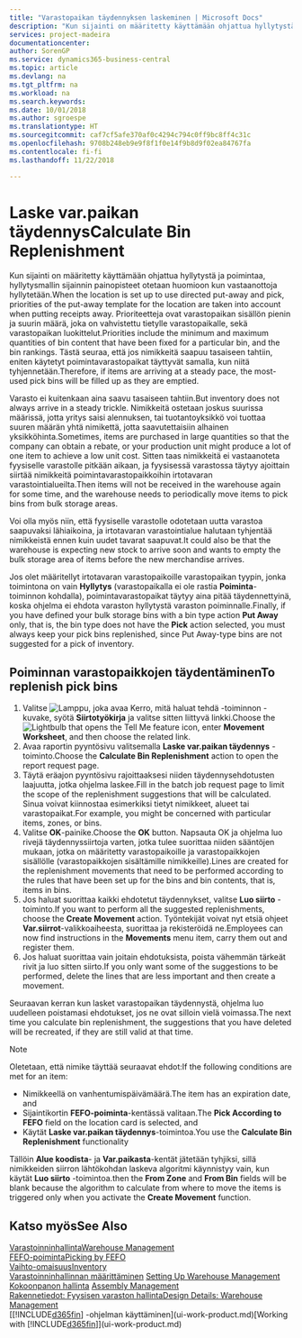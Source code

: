 ```yaml
---
title: "Varastopaikan täydennyksen laskeminen | Microsoft Docs"
description: "Kun sijainti on määritetty käyttämään ohjattua hyllytystä ja poimintaa, hyllytysmallin sijainnin painopisteet otetaan huomioon kun vastaanottoja hyllytetään."
services: project-madeira
documentationcenter: 
author: SorenGP
ms.service: dynamics365-business-central
ms.topic: article
ms.devlang: na
ms.tgt_pltfrm: na
ms.workload: na
ms.search.keywords: 
ms.date: 10/01/2018
ms.author: sgroespe
ms.translationtype: HT
ms.sourcegitcommit: caf7cf5afe370af0c4294c794c0ff9bc8ff4c31c
ms.openlocfilehash: 9708b248eb9e9f8f1f0e14f9b8d9f02ea84767fa
ms.contentlocale: fi-fi
ms.lasthandoff: 11/22/2018

---
```

# <a name="calculate-bin-replenishment"></a><span data-ttu-id="d23e9-103">Laske var.paikan täydennys</span><span class="sxs-lookup"><span data-stu-id="d23e9-103">Calculate Bin Replenishment</span></span>
<span data-ttu-id="d23e9-104">Kun sijainti on määritetty käyttämään ohjattua hyllytystä ja poimintaa, hyllytysmallin sijainnin painopisteet otetaan huomioon kun vastaanottoja hyllytetään.</span><span class="sxs-lookup"><span data-stu-id="d23e9-104">When the location is set up to use directed put-away and pick, priorities of the put-away template for the location are taken into account when putting receipts away.</span></span> <span data-ttu-id="d23e9-105">Prioriteetteja ovat varastopaikan sisällön pienin ja suurin määrä, joka on vahvistettu tietylle varastopaikalle, sekä varastopaikan luokittelut.</span><span class="sxs-lookup"><span data-stu-id="d23e9-105">Priorities include the minimum and maximum quantities of bin content that have been fixed for a particular bin, and the bin rankings.</span></span> <span data-ttu-id="d23e9-106">Tästä seuraa, että jos nimikkeitä saapuu tasaiseen tahtiin, eniten käytetyt poimintavarastopaikat täyttyvät samalla, kun niitä tyhjennetään.</span><span class="sxs-lookup"><span data-stu-id="d23e9-106">Therefore, if items are arriving at a steady pace, the most-used pick bins will be filled up as they are emptied.</span></span>  

<span data-ttu-id="d23e9-107">Varasto ei kuitenkaan aina saavu tasaiseen tahtiin.</span><span class="sxs-lookup"><span data-stu-id="d23e9-107">But inventory does not always arrive in a steady trickle.</span></span> <span data-ttu-id="d23e9-108">Nimikkeitä ostetaan joskus suurissa määrissä, jotta yritys saisi alennuksen, tai tuotantoyksikkö voi tuottaa suuren määrän yhtä nimikettä, jotta saavutettaisiin alhainen yksikköhinta.</span><span class="sxs-lookup"><span data-stu-id="d23e9-108">Sometimes, items are purchased in large quantities so that the company can obtain a rebate, or your production unit might produce a lot of one item to achieve a low unit cost.</span></span> <span data-ttu-id="d23e9-109">Sitten taas nimikkeitä ei vastaanoteta fyysiselle varastolle pitkään aikaan, ja fyysisessä varastossa täytyy ajoittain siirtää nimikkeitä poimintavarastopaikkoihin irtotavaran varastointialueilta.</span><span class="sxs-lookup"><span data-stu-id="d23e9-109">Then items will not be received in the warehouse again for some time, and the warehouse needs to periodically move items to pick bins from bulk storage areas.</span></span>  

<span data-ttu-id="d23e9-110">Voi olla myös niin, että fyysiselle varastolle odotetaan uutta varastoa saapuvaksi lähiaikoina, ja irtotavaran varastointialue halutaan tyhjentää nimikkeistä ennen kuin uudet tavarat saapuvat.</span><span class="sxs-lookup"><span data-stu-id="d23e9-110">It could also be that the warehouse is expecting new stock to arrive soon and wants to empty the bulk storage area of items before the new merchandise arrives.</span></span>  

<span data-ttu-id="d23e9-111">Jos olet määritellyt irtotavaran varastopaikoille varastopaikan tyypin, jonka toimintona on vain **Hyllytys** (varastopaikalla ei ole rastia **Poiminta**-toiminnon kohdalla), poimintavarastopaikat täytyy aina pitää täydennettyinä, koska ohjelma ei ehdota varaston hyllytystä varaston poiminnalle.</span><span class="sxs-lookup"><span data-stu-id="d23e9-111">Finally, if you have defined your bulk storage bins with a bin type action **Put Away** only, that is, the bin type does not have the **Pick** action selected, you must always keep your pick bins replenished, since Put Away-type bins are not suggested for a pick of inventory.</span></span>  

## <a name="to-replenish-pick-bins"></a><span data-ttu-id="d23e9-112">Poiminnan varastopaikkojen täydentäminen</span><span class="sxs-lookup"><span data-stu-id="d23e9-112">To replenish pick bins</span></span>  
1.  <span data-ttu-id="d23e9-113">Valitse ![Lamppu, joka avaa Kerro, mitä haluat tehdä -toiminnon](media/ui-search/search_small.png "Kerro, mitä haluat tehdä") -kuvake, syötä **Siirtotyökirja** ja valitse sitten liittyvä linkki.</span><span class="sxs-lookup"><span data-stu-id="d23e9-113">Choose the ![Lightbulb that opens the Tell Me feature](media/ui-search/search_small.png "Tell me what you want to do") icon, enter **Movement Worksheet**, and then choose the related link.</span></span>  
2.  <span data-ttu-id="d23e9-114">Avaa raportin pyyntösivu valitsemalla **Laske var.paikan täydennys** -toiminto.</span><span class="sxs-lookup"><span data-stu-id="d23e9-114">Choose the **Calculate Bin Replenishment** action to open the report request page.</span></span>  
3.  <span data-ttu-id="d23e9-115">Täytä eräajon pyyntösivu rajoittaaksesi niiden täydennysehdotusten laajuutta, jotka ohjelma laskee.</span><span class="sxs-lookup"><span data-stu-id="d23e9-115">Fill in the batch job request page to limit the scope of the replenishment suggestions that will be calculated.</span></span> <span data-ttu-id="d23e9-116">Sinua voivat kiinnostaa esimerkiksi tietyt nimikkeet, alueet tai varastopaikat.</span><span class="sxs-lookup"><span data-stu-id="d23e9-116">For example, you might be concerned with particular items, zones, or bins.</span></span>  
4.  <span data-ttu-id="d23e9-117">Valitse **OK**-painike.</span><span class="sxs-lookup"><span data-stu-id="d23e9-117">Choose the **OK** button.</span></span> <span data-ttu-id="d23e9-118">Napsauta OK ja ohjelma luo rivejä täydennyssiirtoja varten, jotka tulee suorittaa niiden sääntöjen mukaan, jotka on määritetty varastopaikoille ja varastopaikkojen sisällölle (varastopaikkojen sisältämille nimikkeille).</span><span class="sxs-lookup"><span data-stu-id="d23e9-118">Lines are created for the replenishment movements that need to be performed according to the rules that have been set up for the bins and bin contents, that is, items in bins.</span></span>  
5.  <span data-ttu-id="d23e9-119">Jos haluat suorittaa kaikki ehdotetut täydennykset, valitse **Luo siirto** -toiminto.</span><span class="sxs-lookup"><span data-stu-id="d23e9-119">If you want to perform all the suggested replenishments, choose the **Create Movement** action.</span></span> <span data-ttu-id="d23e9-120">Työntekijät voivat nyt etsiä ohjeet **Var.siirrot**-valikkoaiheesta, suorittaa ja rekisteröidä ne.</span><span class="sxs-lookup"><span data-stu-id="d23e9-120">Employees can now find instructions in the **Movements** menu item, carry them out and register them.</span></span>  
6.  <span data-ttu-id="d23e9-121">Jos haluat suorittaa vain joitain ehdotuksista, poista vähemmän tärkeät rivit ja luo sitten siirto.</span><span class="sxs-lookup"><span data-stu-id="d23e9-121">If you only want some of the suggestions to be performed, delete the lines that are less important and then create a movement.</span></span>  

<span data-ttu-id="d23e9-122">Seuraavan kerran kun lasket varastopaikan täydennystä, ohjelma luo uudelleen poistamasi ehdotukset, jos ne ovat silloin vielä voimassa.</span><span class="sxs-lookup"><span data-stu-id="d23e9-122">The next time you calculate bin replenishment, the suggestions that you have deleted will be recreated, if they are still valid at that time.</span></span>  

> [!NOTE]  
>  <span data-ttu-id="d23e9-123">Oletetaan, että nimike täyttää seuraavat ehdot:</span><span class="sxs-lookup"><span data-stu-id="d23e9-123">If the following conditions are met for an item:</span></span>  
>   
>  -   <span data-ttu-id="d23e9-124">Nimikkeellä on vanhentumispäivämäärä.</span><span class="sxs-lookup"><span data-stu-id="d23e9-124">The item has an expiration date, and</span></span>  
> -   <span data-ttu-id="d23e9-125">Sijaintikortin **FEFO-poiminta**-kentässä valitaan.</span><span class="sxs-lookup"><span data-stu-id="d23e9-125">The **Pick According to FEFO** field on the location card is selected, and</span></span>  
> -   <span data-ttu-id="d23e9-126">Käytät **Laske var.paikan täydennys**-toimintoa.</span><span class="sxs-lookup"><span data-stu-id="d23e9-126">You use the **Calculate Bin Replenishment** functionality</span></span>  
>   
>  <span data-ttu-id="d23e9-127">Tällöin **Alue koodista**- ja  **Var.paikasta**-kentät jätetään tyhjiksi, sillä nimikkeiden siirron lähtökohdan laskeva algoritmi käynnistyy vain, kun käytät **Luo siirto** -toimintoa.</span><span class="sxs-lookup"><span data-stu-id="d23e9-127">then the **From Zone** and **From Bin** fields will be blank because the algorithm to calculate from where to move the items is triggered only when you activate the **Create Movement** function.</span></span>  

## <a name="see-also"></a><span data-ttu-id="d23e9-128">Katso myös</span><span class="sxs-lookup"><span data-stu-id="d23e9-128">See Also</span></span>  
[<span data-ttu-id="d23e9-129">Varastoinninhallinta</span><span class="sxs-lookup"><span data-stu-id="d23e9-129">Warehouse Management</span></span>](warehouse-manage-warehouse.md)  
[<span data-ttu-id="d23e9-130">FEFO-poiminta</span><span class="sxs-lookup"><span data-stu-id="d23e9-130">Picking by FEFO</span></span>](warehouse-picking-by-fefo.md)  
[<span data-ttu-id="d23e9-131">Vaihto-omaisuus</span><span class="sxs-lookup"><span data-stu-id="d23e9-131">Inventory</span></span>](inventory-manage-inventory.md)  
<span data-ttu-id="d23e9-132">[Varastoinninhallinnan määrittäminen](warehouse-setup-warehouse.md)   </span><span class="sxs-lookup"><span data-stu-id="d23e9-132">[Setting Up Warehouse Management](warehouse-setup-warehouse.md)   </span></span>  
<span data-ttu-id="d23e9-133">[Kokoonpanon hallinta](assembly-assemble-items.md)  </span><span class="sxs-lookup"><span data-stu-id="d23e9-133">[Assembly Management](assembly-assemble-items.md)  </span></span>  
[<span data-ttu-id="d23e9-134">Rakennetiedot: Fyysisen varaston hallinta</span><span class="sxs-lookup"><span data-stu-id="d23e9-134">Design Details: Warehouse Management</span></span>](design-details-warehouse-management.md)  
<span data-ttu-id="d23e9-135">[[!INCLUDE[d365fin](includes/d365fin_md.md)] -ohjelman käyttäminen](ui-work-product.md)</span><span class="sxs-lookup"><span data-stu-id="d23e9-135">[Working with [!INCLUDE[d365fin](includes/d365fin_md.md)]](ui-work-product.md)</span></span>

